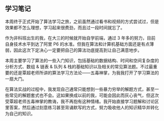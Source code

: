 ## 学习笔记

本周终于正式开始了算法学习之旅，之前虽然通过看书和视频的方式尝试过，但是效果都不怎么理想，学习起来很费劲，而且过一段时间就忘了。

作为非科班出生的我，在大三的时候就开始自学前端，通过 3 年多的努力，目前自身技术水平到达了阿里 P6 的水准。但我在算法和计算机基础方面还是有点薄弱，因此这次下定决心一定要把自己的算法功底提高到让自己满意地步。

本周主要学习了算法的一些入门知识，包括基础的数据结构、时间和空间复杂度的分析方式、数组 & 链表 & 队列 & 栈的基础知识以及相关的常见算法题。不过最重要的还是覃超老师所讲的算法学习方法论——五毒神掌，为我我打开了学习算法的一扇大门。

在算法实战的过程中，我发现自己通常只能想到一些暴力穷举的解题方式，甚至一些常见的解题套式也不会。这如果换成以前的我，可能会因此而灰心丧气，但这次受覃超老师五毒神掌的教诲，我不再抱有这种情绪。我开始直接学习题解和讨论区里答案，然后通过刻意练习甚至背诵默写的方式，努力吸收他人的知识精华并转化为自己的知识。